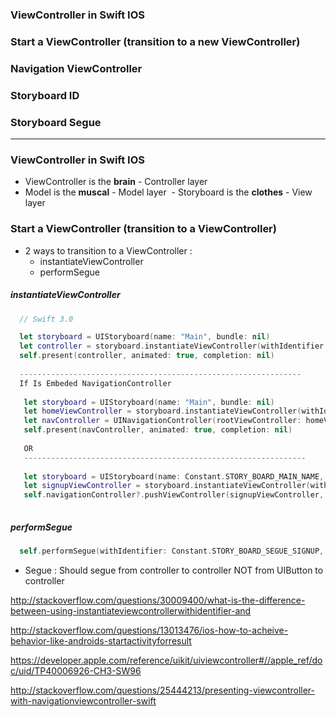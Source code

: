 ### ViewController in Swift IOS
### Start a ViewController (transition to a new ViewController)
### Navigation ViewController
### Storyboard ID
### Storyboard Segue

-----------------------
### ViewController in Swift IOS
  - ViewController is the **brain** - Controller layer
  - Model is the **muscal** - Model layer
  - Storyboard is the **clothes** - View layer

### Start a ViewController (transition to a ViewController)
  - 2 ways to transition to a ViewController :
    - instantiateViewController
    - performSegue

##### instantiateViewController
```swift
  // Swift 3.0

  let storyboard = UIStoryboard(name: "Main", bundle: nil)
  let controller = storyboard.instantiateViewController(withIdentifier: "someViewController") as! UIViewController
  self.present(controller, animated: true, completion: nil)
  
  ---------------------------------------------------------------
  If Is Embeded NavigationController
  
   let storyboard = UIStoryboard(name: "Main", bundle: nil)
   let homeViewController = storyboard.instantiateViewController(withIdentifier: "HomeViewController") as! HomeViewController
   let navController = UINavigationController(rootViewController: homeViewController)
   self.present(navController, animated: true, completion: nil)
   
   OR
   ---------------------------------------------------------------
   
   let storyboard = UIStoryboard(name: Constant.STORY_BOARD_MAIN_NAME, bundle: nil)
   let signupViewController = storyboard.instantiateViewController(withIdentifier: Constant.STORY_BOARD_SIGNUP_ID) as! SignupViewController
   self.navigationController?.pushViewController(signupViewController, animated: true)
  
```

##### performSegue

```swift
  self.performSegue(withIdentifier: Constant.STORY_BOARD_SEGUE_SIGNUP, sender: self)
```
  
- Segue : Should segue from controller to controller NOT from UIButton to controller

http://stackoverflow.com/questions/30009400/what-is-the-difference-between-using-instantiateviewcontrollerwithidentifier-and

http://stackoverflow.com/questions/13013476/ios-how-to-acheive-behavior-like-androids-startactivityforresult

https://developer.apple.com/reference/uikit/uiviewcontroller#//apple_ref/doc/uid/TP40006926-CH3-SW96

http://stackoverflow.com/questions/25444213/presenting-viewcontroller-with-navigationviewcontroller-swift
